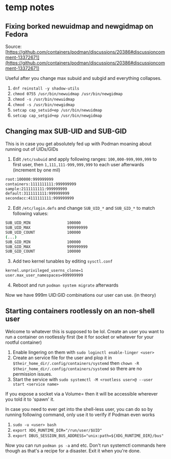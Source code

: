# temp notes

## Fixing borked newuidmap and newgidmap on Fedora

Source: [https://github.com/containers/podman/discussions/20386#discussioncomment-13372671](https://github.com/containers/podman/discussions/20386#discussioncomment-13372671)

Useful after you change max subuid and subgid and everything collapses.

1. `dnf reinstall -y shadow-utils`
2. `chmod 0755 /usr/bin/newuidmap /usr/bin/newgidmap`
3. `chmod -s /usr/bin/newuidmap`
4. `chmod -s /usr/bin/newgidmap`
5. `setcap cap_setuid+ep /usr/bin/newuidmap`
6. `setcap cap_setgid+ep /usr/bin/newgidmap`

## Changing max SUB-UID and SUB-GID

This is in case you get absolutely fed up with Podman moaning about running out of UIDs/GIDs

1. Edit `/etc/subuid` and apply following ranges: `100,000-999,999,999` to first user, then `1,111,111-999,999,999` to each user afterwards (increment by one mil)

```bash
root:100000:999999999
containers:1111111111:999999999
sample:2111111111:999999999
default:3111111111:999999999
secondacc:4111111111:999999999
```

2. Edit `/etc/login.defs` and change `SUB_UID_*` and `SUB_GID_*` to match following values:

```bash
SUB_UID_MIN                100000
SUB_UID_MAX                999999999
SUB_UID_COUNT              100000
(...)
SUB_GID_MIN                100000
SUB_GID_MAX                999999999
SUB_GID_COUNT              100000
```

3. Add two kernel tunables by editing `sysctl.conf`

```bash
kernel.unprivileged_userns_clone=1
user.max_user_namespaces=999999999
```

4. Reboot and run `podman system migrate` afterwards

Now we have 999m UID:GID combinations our user can use. (in theory)

## Starting containers rootlessly on an non-shell user

Welcome to whatever this is supposed to be lol. Create an user you want to run a container on rootlessly first (be it for socket or whatever for your rootful container)

1. Enable lingering on them with `sudo loginctl enable-linger <user>`
2. Create an service file for the user and plop it in `$their_home_dir/.config/containers/systemd` then `chown -R $their_home_dir/.config/containers/systemd` so there are no permission issues.
3. Start the service with `sudo systemctl -M <rootless user>@ --user start <service name>`

If you expose a socket via a Volume= then it will be accessible wherever you told it to 'spawn' it.

In case you need to ever get into the shell-less user, you can do so by running following command, only use it to verify if Podman even works

1. `sudo -u <user> bash`
2. `export XDG_RUNTIME_DIR="/run/user/$UID"`
3. `export DBUS_SESSION_BUS_ADDRESS="unix:path=${XDG_RUNTIME_DIR}/bus"`

Now you can run `podman ps -a` and etc. Don't run systemctl commands here though as that's a recipe for a disaster. Exit it when you're done.
